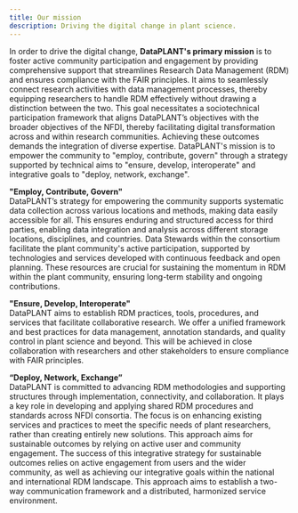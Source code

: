 ```yaml
---
title: Our mission
description: Driving the digital change in plant science.
---
```


In order to drive the digital change, **DataPLANT's primary mission** is to foster active community participation and engagement by providing comprehensive support that streamlines Research Data Management (RDM) and ensures compliance with the FAIR principles. It aims to seamlessly connect research activities with data management processes, thereby equipping researchers to handle RDM effectively without drawing a distinction between the two. This goal necessitates a sociotechnical participation framework that aligns DataPLANT’s objectives with the broader objectives of the NFDI, thereby facilitating digital transformation across and within research communities. Achieving these outcomes demands the integration of diverse expertise. DataPLANT's mission is to empower the community to "employ, contribute, govern" through a strategy supported by technical aims to "ensure, develop, interoperate" and integrative goals to "deploy, network, exchange".

**"Employ, Contribute, Govern"**  
DataPLANT’s strategy for empowering the community supports systematic data collection across various locations and methods, making data easily accessible for all. This ensures enduring and structured access for third parties, enabling data integration and analysis across different storage locations, disciplines, and countries. Data Stewards within the consortium facilitate the plant community's active participation, supported by technologies and services developed with continuous feedback and open planning. These resources are crucial for sustaining the momentum in RDM within the plant community, ensuring long-term stability and ongoing contributions.

**"Ensure, Develop, Interoperate"**  
DataPLANT aims to establish RDM practices, tools, procedures, and services that facilitate collaborative research. We offer a unified framework and best practices for data management, annotation standards, and quality control in plant science and beyond. This will be achieved in close collaboration with researchers and other stakeholders to ensure compliance with FAIR principles.

**“Deploy, Network, Exchange”**  
DataPLANT is committed to advancing RDM methodologies and supporting structures through implementation, connectivity, and collaboration. It plays a key role in developing and applying shared RDM procedures and standards across NFDI consortia. The focus is on enhancing existing services and practices to meet the specific needs of plant researchers, rather than creating entirely new solutions. This approach aims for sustainable outcomes by relying on active user and community engagement. The success of this integrative strategy for sustainable outcomes relies on active engagement from users and the wider community, as well as achieving our integrative goals within the national and international RDM landscape. This approach aims to establish a two-way communication framework and a distributed, harmonized service environment.
